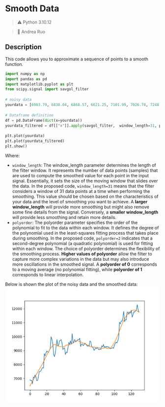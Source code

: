 # Smooth Data
>:warning: Python 3.10.12

>:pencil: Andrea Ruo

## Description
This code allows you to approximate a sequence of points to a smooth function.

```python
import numpy as np
import pandas as pd
import matplotlib.pyplot as plt
from scipy.signal import savgol_filter    

# noisy data
yourdata = [6903.79, 6838.04, 6868.57, 6621.25, 7101.99, 7026.78, 7248.6, 7121.4, 6828.98, 6841.36, 7125.12, 7483.96, 7505.0, 7539.03, 7693.1, 7773.51, 7738.58, 8778.58, 8620.0, 8825.67, 8972.58, 8894.15, 8871.92, 9021.36, 9143.4, 9986.3, 9800.02, 9539.1, 8722.77, 8562.04, 8810.99, 9309.35, 9791.97, 9315.96, 9380.81, 9681.11, 9733.93, 9775.13, 9511.43, 9067.51, 9170.0, 9179.01, 8718.14, 8900.35, 8841.0, 9204.07, 9575.87, 9426.6, 9697.72, 9448.27, 10202.71, 9518.02, 9666.32, 9788.14, 9621.17, 9666.85, 9746.99, 9782.0, 9772.44, 9885.22, 9278.88, 9464.96, 9473.34, 9342.1, 9426.05, 9526.97, 9465.13, 9386.32, 9310.23, 9358.95, 9294.69, 9685.69, 9624.33, 9298.33, 9249.49, 9162.21, 9012.0, 9116.16, 9192.93, 9138.08, 9231.99, 9086.54, 9057.79, 9135.0, 9069.41, 9342.47, 9257.4, 9436.06, 9232.42, 9288.34, 9234.02, 9303.31, 9242.61, 9255.85, 9197.6, 9133.72, 9154.31, 9170.3, 9208.99, 9160.78, 9390.0, 9518.16, 9603.27, 9538.1, 9700.42, 9931.54, 11029.96, 10906.27, 11100.52, 11099.79, 11335.46, 11801.17, 11071.36, 11219.68, 11191.99, 11744.91, 11762.47, 11594.36, 11761.02, 11681.69, 11892.9, 11392.09, 11564.34, 11779.77, 11760.55, 11852.4, 11910.99, 12281.15, 11945.1, 11754.38]

# Dataframe definition
df = pd.DataFrame(dict(x=yourdata))
yourdata_filtered = df[["x"]].apply(savgol_filter,  window_length=31, polyorder=2)

plt.plot(yourdata)
plt.plot(yourdata_filtered)
plt.show()
```
Where:
- ``window_length``: The window_length parameter determines the length of the filter window. It represents the number of data points (samples) that are used to compute the smoothed value for each point in the input signal. Essentially, it sets the size of the moving window that slides over the data.
In the proposed code, ``window_length=31`` means that the filter considers a window of 31 data points at a time when performing the smoothing. This value should be chosen based on the characteristics of your data and the level of smoothing you want to achieve. A __larger window_length__ will provide more smoothing but might also remove some fine details from the signal. Conversely, a __smaller window_length__ will provide less smoothing and retain more details.
- ``polyorder``: The polyorder parameter specifies the order of the polynomial to fit to the data within each window. It defines the degree of the polynomial used in the least-squares fitting process that takes place during smoothing.
In the proposed code, ``polyorder=2`` indicates that a second-degree polynomial (a quadratic polynomial) is used for fitting within each window. The choice of polyorder determines the flexibility of the smoothing process. __Higher values of polyorder__ allow the filter to capture more complex variations in the data but may also introduce more oscillations in the smoothed signal. A __polyorder of 0__ corresponds to a moving average (no polynomial fitting), while __polyorder of 1__ corresponds to linear interpolation.

Below is shown the plot of the noisy data and the smoothed data:
![Figure](Figure.png)
